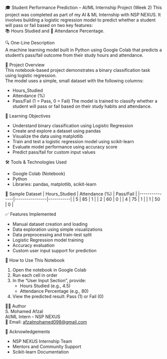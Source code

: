 🎓 Student Performance Prediction – AI/ML Internship Project (Week 2)
This project was completed as part of my AI & ML Internship with NSP NEXUS.
It involves building a logistic regression model to predict whether a student will pass or fail based on two key features:  
📚 Hours Studied and 🏫 Attendance Percentage.

🔍 One-Line Description  
A machine learning model built in Python using Google Colab that predicts a student’s pass/fail outcome from their study hours and attendance.

📌 Project Overview  
This notebook-based project demonstrates a binary classification task using logistic regression.  
The model uses a simple, small dataset with the following columns:
- Hours_Studied  
- Attendance (%)  
- Pass/Fail (1 = Pass, 0 = Fail)
The model is trained to classify whether a student will pass or fail based on their study habits and attendance.

🎯 Learning Objectives
- Understand binary classification using Logistic Regression  
- Create and explore a dataset using pandas  
- Visualize the data using matplotlib  
- Train and test a logistic regression model using scikit-learn  
- Evaluate model performance using accuracy score  
- Predict pass/fail for custom input values

🛠️ Tools & Technologies Used
- Google Colab (Notebook)  
- Python  
- Libraries: pandas, matplotlib, scikit-learn

🧪 Sample Dataset
| Hours_Studied | Attendance (%) | Pass/Fail |
|---------------|----------------|-----------|
| 5             | 85             | 1         |
| 2             | 60             | 0         |
| 4             | 75             | 1         |
| 1             | 50             | 0         |

✅ Features Implemented
- Manual dataset creation and loading  
- Data exploration using simple visualizations  
- Data preprocessing and train-test split  
- Logistic Regression model training  
- Accuracy evaluation  
- Custom user input support for prediction

📎 How to Use This Notebook
1. Open the notebook in Google Colab  
2. Run each cell in order  
3. In the “User Input Section”, provide:  
   - Hours Studied (e.g., 4.5)  
   - Attendance Percentage (e.g., 80)  
4. View the predicted result: Pass (1) or Fail (0)

🙋‍♂️ Author  
S. Mohamed Afzal  
AI/ML Intern – NSP NEXUS  
📧 Email: afzalmohamed098@gmail.com

🙌 Acknowledgements
- NSP NEXUS Internship Team  
- Mentors and Community Support  
- Scikit-learn Documentation
